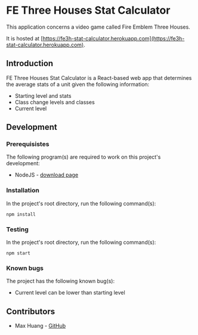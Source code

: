 # FE Three Houses Stat Calculator

This application concerns a video game called Fire Emblem Three Houses.

It is hosted at [https://fe3h-stat-calculator.herokuapp.com](https://fe3h-stat-calculator.herokuapp.com).

## Introduction

FE Three Houses Stat Calculator is a React-based web app that determines the average stats of a unit given the following information:

* Starting level and stats
* Class change levels and classes
* Current level

## Development

### Prerequisistes

The following program(s) are required to work on this project's development:

* NodeJS - [download page](https://nodejs.org/en/)

### Installation

In the project's root directory, run the following command(s):

```
npm install
```

### Testing

In the project's root directory, run the following command(s):

```
npm start
```

### Known bugs

The project has the following known bug(s):

* Current level can be lower than starting level

## Contributors

* Max Huang - [GitHub](https://github.com/Max-Y-Huang)
